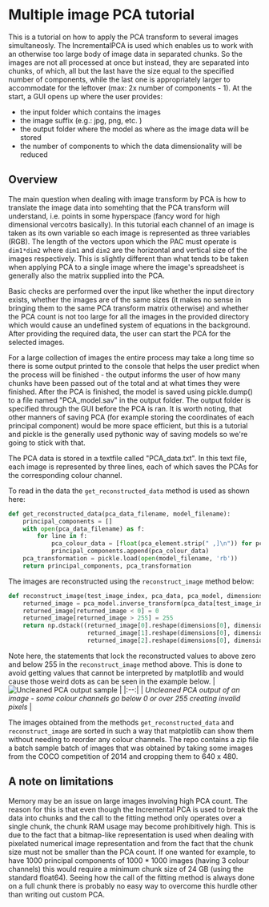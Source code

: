 # Multiple image PCA tutorial
This is a tutorial on how to apply the PCA transform to several images simultaneosly. The IncrementalPCA is used which enables us to work with an otherwise too large body of image data in separated chunks. So the images are not all processed at once but instead, they are separated into chunks, of which, all but the last have the size equal to the specified number of components, while the last one is appropriately larger to accommodate for the leftover (max: 2x number of components - 1). At the start, a GUI opens up where the user provides:
 - the input folder which contains the images
 - the image suffix (e.g.: jpg, png, etc. )
 - the output folder where the model as where as the image data will be stored
 - the number of components to which the data dimensionality will be reduced
## Overview 
The main question when dealing with image transform by PCA is how to translate the image data into somehting that the PCA transform will understand, i.e. points in some hyperspace (fancy word for high dimensional vercotrs basically). In this tutorial each channel of an image is taken as its own variable so each image is represented as three variables (RGB). The length of the vectors upon which the PAC must operate is `dim1*dim2` where `dim1` and `dim2` are the horizontal and vertical size of the images respectively. This is slightly different than what tends to be taken when applying PCA to a single image where the image's spreadsheet is generally also the matrix supplied into the PCA. 

Basic checks are performed over the input like whether the input directory exists, whether the images are of the same sizes (it makes no sense in bringing them to the same PCA transform matrix otherwise) and whether the PCA count is not too large for all the images in the provided directory which would cause an undefined system of equations in the background. After providing the required data, the user can start the PCA for the selected images. 

For a large collection of images the entire process may take a long time so there is some output printed to the console that helps the user predict when the process will be finished - the output informs the user of how many chunks have been passed out of the total and at what times they were finished.
After the PCA is finished, the model is saved using pickle.dump() to a file named "PCA_model.sav" in the output folder. The output folder is specified through the GUI before the PCA is ran. It is worth noting, that other manners of saving PCA (for example storing the coordinates of each principal component) would be more space efficient, but this is a tutorial and pickle is the generally used pythonic way of saving models so we're going to stick with that. 

The PCA data is stored in a textfile called "PCA_data.txt". In this text file, each image is represented by three lines, each of which saves the PCAs for the corresponding colour channel. 

To read in the data the `get_reconstructed_data` method is used as shown here:
```python
def get_reconstructed_data(pca_data_filename, model_filename):
    principal_components = []
    with open(pca_data_filename) as f:
        for line in f:
            pca_colour_data = [float(pca_element.strip(" ,]\n")) for pca_element in line.split("[")[1].split(" ")]
            principal_components.append(pca_colour_data)
    pca_transformation = pickle.load(open(model_filename, 'rb'))
    return principal_components, pca_transformation
```

The images are reconstructed using the `reconstruct_image` method below:
```python
def reconstruct_image(test_image_index, pca_data, pca_model, dimensions):
    returned_image = pca_model.inverse_transform(pca_data[test_image_index * 3:test_image_index * 3 + 3])
    returned_image[returned_image < 0] = 0
    returned_image[returned_image > 255] = 255
    return np.dstack((returned_image[0].reshape(dimensions[0], dimensions[1]),
                      returned_image[1].reshape(dimensions[0], dimensions[1]),
                      returned_image[2].reshape(dimensions[0], dimensions[1]))).astype(np.uint8)
```


Note here, the statements that lock the reconstructed values to above zero and below 255 in the `reconstruct_image` method above. This is done to avoid getting values that cannot be interpreted by matplotlib and would cause those weird dots as can be seen in the example below.
| ![Uncleaned PCA output sample](https://www.askpython.com/wp-content/uploads/2020/10/compressed-image-with-first-50-Principal-Components.jpeg.webp) | 
|:--:| 
| *Uncleaned PCA output of an image -  some colour channels go below 0 or over 255 creating invalid pixels* |


The images obtained from the methods `get_reconstructed_data` and `reconstruct_image` are sorted in such a way that matplotlib can show them without needing to reorder any colour channels. 
The repo contains a zip file a batch sample batch of images that was obtained by taking some images from the COCO competition of 2014 and cropping them to 640 x 480. 




## A note on limitations
Memory may be an issue on large images involving high PCA count. The reason for this is that even though the Incremental PCA is used to break the data into chunks and the call to the fitting method only operates over a single chunk, the chunk RAM usage may become prohibitively high. This is due to the fact that a bitmap-like representation is used when dealing with pixelated numerical image representation and from the fact that the chunk size must not be smaller than the PCA count. If one wanted for example, to have 1000 principal components of 1000 * 1000 images (having 3 colour channels) this would require a minimum chunk size of 24 GB (using the standard float64).
Seeing how the call of the fitting method is always done on a full chunk there is probably no easy way to overcome this hurdle other than writing out custom PCA.
